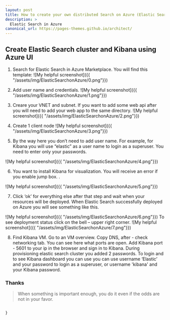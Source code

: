 ```yaml
---
layout: post
title: How to create your own distributed Search on Azure (Elastic Search + Logstash)?
description: >
  Elastic Search in Azure
canonical_url: https://pages-themes.github.io/architect/
---
```

## Create Elastic Search cluster and Kibana using Azure UI

1. Search for Elastic Search in Azure Marketplace. You will find this template:
![My helpful screenshot]({{ "/assets/img/ElasticSearchonAzure/0.png"}}) 

2. Add user name and credentials. 
![My helpful screenshot]({{ "/assets/img/ElasticSearchonAzure/1.png"}})

3. Creare your VNET and subnet. If you want to add some web api after you will need to add your web app to the same directory. 
![My helpful screenshot]({{ "/assets/img/ElasticSearchonAzure/2.png"}}) 

4. Create 1 client node 
![My helpful screenshot]({{ "/assets/img/ElasticSearchonAzure/3.png"}}) 

5. By the way here you don’t need to add user name. For example, for Kibana you will use “elastic” as a user name to login as a superuser. You need to enter only your passwords.

![My helpful screenshot]({{ "/assets/img/ElasticSearchonAzure/4.png"}}) 

6. You want to install Kibana for visualization. You will receive an error if you enable jump box. .

![My helpful screenshot]({{ "/assets/img/ElasticSearchonAzure/5.png"}}) 

7. Click ‘ok’ for everything else after that step and wait when your resources will be deployed. 
When Elastic Search successfully deployed on Azure you will see something like this. 

![My helpful screenshot]({{ "/assets/img/ElasticSearchonAzure/6.png"}}) 
To see deployment status click on the bell – upper right corner. 
![My helpful screenshot]({{ "/assets/img/ElasticSearchonAzure/7.png"}}) 

8. Find Kibana VM. Go to an VM overview. Copy DNS, after - check networking tab. You can see here what ports are open. Add Kibana port - 5601 to your ip in the browser and sign in to Kibana.
During provisioning elastic search cluster you added 2 passwords. To login and to see Kibana dashboard you can use you can use username ‘Elastic’ and your password to login as a superuser, or username 'kibana' and your Kibana password.



### Thanks

> When something is important enough, you do it even if the odds are not in your favor.

```js

}
```


```

```
